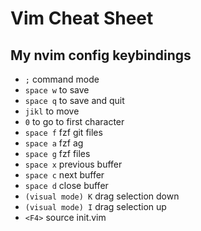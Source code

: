 # Vim Cheat Sheet

## My nvim config keybindings
- `;`  command mode
- `space w` to save
- `space q` to save and quit
- `jikl` to move
- `0` to go to first character
- `space f` fzf git files
- `space a` fzf ag
- `space g` fzf files
- `space x` previous buffer
- `space c` next buffer
- `space d` close buffer
- `(visual mode) K` drag selection down
- `(visual mode) I` drag selection up
- `<F4>` source init.vim
